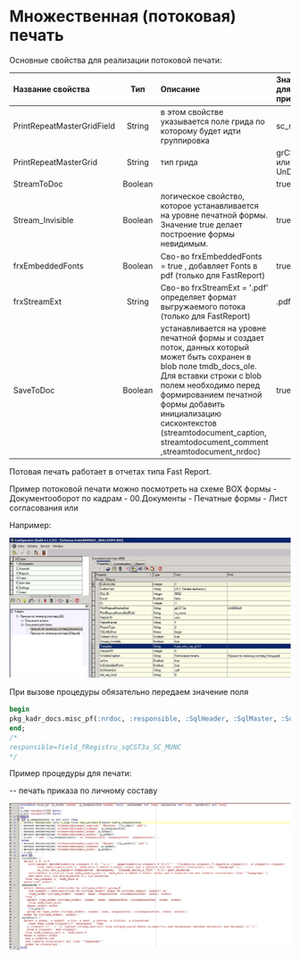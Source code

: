 # Множественная \(потоковая\) печать

 Основные свойства для реализации потоковой печати:

| **Название свойства** | **Тип** | **Описание**  | **Значение для примера**  |
| :------------- |:-------------:| :-----| :-----|
| PrintRepeatMasterGridField | String | в этом свойстве указывается поле грида по которому будет идти группировка | sc\_munc |
| PrintRepeatMasterGrid | String | тип грида  | grCST3a или UnDBGrid1 |
| StreamToDoc | Boolean |  | true |
| Stream\_Invisible | Boolean | логическое свойство, которое устанавливается на уровне печатной формы. Значение true делает построение формы невидимым. | true |
| frxEmbeddedFonts | Boolean |  Сво-во frxEmbeddedFonts = true , добавляет Fonts в pdf \(только для FastReport\) | true |
| frxStreamExt | String | Сво-во frxStreamExt = '.pdf' определяет формат выгружаемого потока \(только для FastReport\) | .pdf |
| SaveToDoc | Boolean | устанавливается на уровне печатной формы и создает поток, данных который может быть сохранен в blob поле tmdb\_docs\_ole.  Для вставки строки с blob полем необходимо перед формированием печатной формы добавить инициализацию сисконтекстов \(streamtodocument\_caption, streamtodocument\_comment  ,streamtodocument\_nrdoc\) | true |

Потовая печать работает в отчетах типа Fast Report.

Пример потоковой печати можно посмотреть на схеме BOX формы - Документооборот по кадрам - 00.Документы - Печатные формы -  Лист согласования или 

Например:

![](../../../../.gitbook/assets/potokovaya-pechat.jpg)

 При вызове процедуры обязательно передаем значение поля 

```sql
begin
pkg_kadr_docs.misc_pf(:nrdoc, :responsible, :SqlHeader, :SqlMaster, :SqlDetail);
end;
/*
responsible=field_fRegistru_sqCST3a_SC_MUNC
*/
```

Пример процедуры для печати:

-- печать приказа по личному составу

![](../../../../.gitbook/assets/potokovaya-pechat-primer.jpg)



